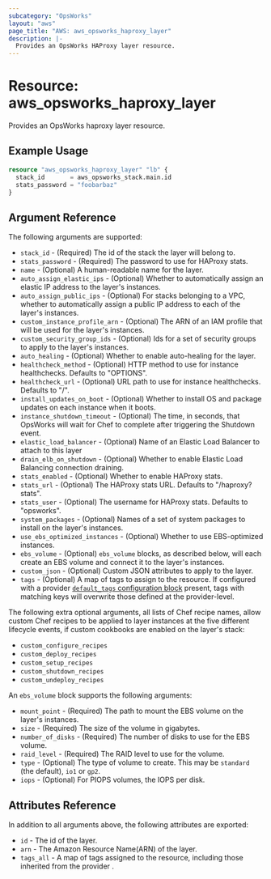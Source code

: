 ```yaml
---
subcategory: "OpsWorks"
layout: "aws"
page_title: "AWS: aws_opsworks_haproxy_layer"
description: |-
  Provides an OpsWorks HAProxy layer resource.
---
```


# Resource: aws_opsworks_haproxy_layer

Provides an OpsWorks haproxy layer resource.

## Example Usage

```terraform
resource "aws_opsworks_haproxy_layer" "lb" {
  stack_id       = aws_opsworks_stack.main.id
  stats_password = "foobarbaz"
}
```

## Argument Reference

The following arguments are supported:

* `stack_id` - (Required) The id of the stack the layer will belong to.
* `stats_password` - (Required) The password to use for HAProxy stats.
* `name` - (Optional) A human-readable name for the layer.
* `auto_assign_elastic_ips` - (Optional) Whether to automatically assign an elastic IP address to the layer's instances.
* `auto_assign_public_ips` - (Optional) For stacks belonging to a VPC, whether to automatically assign a public IP address to each of the layer's instances.
* `custom_instance_profile_arn` - (Optional) The ARN of an IAM profile that will be used for the layer's instances.
* `custom_security_group_ids` - (Optional) Ids for a set of security groups to apply to the layer's instances.
* `auto_healing` - (Optional) Whether to enable auto-healing for the layer.
* `healthcheck_method` - (Optional) HTTP method to use for instance healthchecks. Defaults to "OPTIONS".
* `healthcheck_url` - (Optional) URL path to use for instance healthchecks. Defaults to "/".
* `install_updates_on_boot` - (Optional) Whether to install OS and package updates on each instance when it boots.
* `instance_shutdown_timeout` - (Optional) The time, in seconds, that OpsWorks will wait for Chef to complete after triggering the Shutdown event.
* `elastic_load_balancer` - (Optional) Name of an Elastic Load Balancer to attach to this layer
* `drain_elb_on_shutdown` - (Optional) Whether to enable Elastic Load Balancing connection draining.
* `stats_enabled` - (Optional) Whether to enable HAProxy stats.
* `stats_url` - (Optional) The HAProxy stats URL. Defaults to "/haproxy?stats".
* `stats_user` - (Optional) The username for HAProxy stats. Defaults to "opsworks".
* `system_packages` - (Optional) Names of a set of system packages to install on the layer's instances.
* `use_ebs_optimized_instances` - (Optional) Whether to use EBS-optimized instances.
* `ebs_volume` - (Optional) `ebs_volume` blocks, as described below, will each create an EBS volume and connect it to the layer's instances.
* `custom_json` - (Optional) Custom JSON attributes to apply to the layer.
* `tags` - (Optional) A map of tags to assign to the resource. If configured with a provider [`default_tags` configuration block](/docs/providers/aws/index.html#default_tags-configuration-block) present, tags with matching keys will overwrite those defined at the provider-level.

The following extra optional arguments, all lists of Chef recipe names, allow
custom Chef recipes to be applied to layer instances at the five different
lifecycle events, if custom cookbooks are enabled on the layer's stack:

* `custom_configure_recipes`
* `custom_deploy_recipes`
* `custom_setup_recipes`
* `custom_shutdown_recipes`
* `custom_undeploy_recipes`

An `ebs_volume` block supports the following arguments:

* `mount_point` - (Required) The path to mount the EBS volume on the layer's instances.
* `size` - (Required) The size of the volume in gigabytes.
* `number_of_disks` - (Required) The number of disks to use for the EBS volume.
* `raid_level` - (Required) The RAID level to use for the volume.
* `type` - (Optional) The type of volume to create. This may be `standard` (the default), `io1` or `gp2`.
* `iops` - (Optional) For PIOPS volumes, the IOPS per disk.

## Attributes Reference

In addition to all arguments above, the following attributes are exported:

* `id` - The id of the layer.
* `arn` - The Amazon Resource Name(ARN) of the layer.
* `tags_all` - A map of tags assigned to the resource, including those inherited from the provider .
